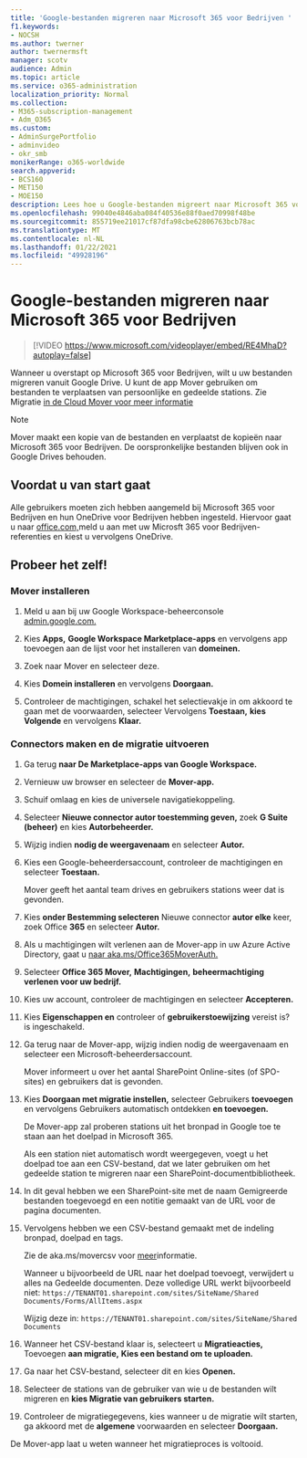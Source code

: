 ```yaml
---
title: 'Google-bestanden migreren naar Microsoft 365 voor Bedrijven '
f1.keywords:
- NOCSH
ms.author: twerner
author: twernermsft
manager: scotv
audience: Admin
ms.topic: article
ms.service: o365-administration
localization_priority: Normal
ms.collection:
- M365-subscription-management
- Adm_O365
ms.custom:
- AdminSurgePortfolio
- adminvideo
- okr_smb
monikerRange: o365-worldwide
search.appverid:
- BCS160
- MET150
- MOE150
description: Lees hoe u Google-bestanden migreert naar Microsoft 365 voor Bedrijven met behulp van Mover.
ms.openlocfilehash: 99040e4846aba084f40536e88f0aed70998f48be
ms.sourcegitcommit: 855719ee21017cf87dfa98cbe62806763bcb78ac
ms.translationtype: MT
ms.contentlocale: nl-NL
ms.lasthandoff: 01/22/2021
ms.locfileid: "49928196"
---
```

# <a name="migrate-google-files-to-microsoft-365-for-business"></a>Google-bestanden migreren naar Microsoft 365 voor Bedrijven 

> [!VIDEO https://www.microsoft.com/videoplayer/embed/RE4MhaD?autoplay=false]

Wanneer u overstapt op Microsoft 365 voor Bedrijven, wilt u uw bestanden migreren vanuit Google Drive. U kunt de app Mover gebruiken om bestanden te verplaatsen van persoonlijke en gedeelde stations. Zie Migratie [in de Cloud Mover voor meer informatie](https://docs.microsoft.com/sharepointmigration/mover-plan-migration)

> [!NOTE]
> Mover maakt een kopie van de bestanden en verplaatst de kopieën naar Microsoft 365 voor Bedrijven. De oorspronkelijke bestanden blijven ook in Google Drives behouden.

## <a name="before-you-start"></a>Voordat u van start gaat

Alle gebruikers moeten zich hebben aangemeld bij Microsoft 365 voor Bedrijven en hun OneDrive voor Bedrijven hebben ingesteld. Hiervoor gaat u naar [office.com,](https://office.com)meld u aan met uw Microsft 365 voor Bedrijven-referenties en kiest u vervolgens OneDrive.

## <a name="try-it"></a>Probeer het zelf!

### <a name="install-mover"></a>Mover installeren

1. Meld u aan bij uw Google Workspace-beheerconsole [admin.google.com.](https://admin.google.com)

1. Kies **Apps,** **Google Workspace Marketplace-apps** en vervolgens app toevoegen aan de lijst voor het installeren van **domeinen.**

1. Zoek naar Mover en selecteer deze.

1. Kies **Domein installeren** en vervolgens **Doorgaan.**

1. Controleer de machtigingen, schakel het selectievakje in om akkoord te gaan met de voorwaarden, selecteer Vervolgens **Toestaan,** **kies Volgende** en vervolgens **Klaar.**

### <a name="create-connectors-and-run-the-migration"></a>Connectors maken en de migratie uitvoeren

1. Ga terug **naar De Marketplace-apps van Google Workspace.**
1. Vernieuw uw browser en selecteer de **Mover-app.**
1. Schuif omlaag en kies de universele navigatiekoppeling.
1. Selecteer **Nieuwe connector autor toestemming geven,** zoek **G Suite (beheer)** en kies **Autorbeheerder.**
1. Wijzig indien **nodig de weergavenaam** en selecteer **Autor.**
1. Kies een Google-beheerdersaccount, controleer de machtigingen en selecteer **Toestaan.**

    Mover geeft het aantal team drives en gebruikers stations weer dat is gevonden. 

1. Kies **onder Bestemming selecteren** Nieuwe connector **autor elke** keer, zoek Office **365** en selecteer **Autor.**
1. Als u machtigingen wilt verlenen aan de Mover-app in uw Azure Active Directory, gaat u [naar aka.ms/Office365MoverAuth.](https://aka.ms/Office365MoverAuth)
1. Selecteer **Office 365 Mover,** **Machtigingen,** **beheermachtiging verlenen voor uw bedrijf.**
1. Kies uw account, controleer de machtigingen en selecteer **Accepteren.**
1. Kies **Eigenschappen en** controleer of **gebruikerstoewijzing** vereist is? is ingeschakeld.
1. Ga terug naar de Mover-app, wijzig indien nodig de weergavenaam en selecteer een Microsoft-beheerdersaccount. 

    Mover informeert u over het aantal SharePoint Online-sites (of SPO-sites) en gebruikers dat is gevonden.
1. Kies **Doorgaan met migratie instellen,** selecteer Gebruikers **toevoegen** en vervolgens Gebruikers automatisch ontdekken **en toevoegen.**

    De Mover-app zal proberen stations uit het bronpad in Google toe te staan aan het doelpad in Microsoft 365. 

    Als een station niet automatisch wordt weergegeven, voegt u het doelpad toe aan een CSV-bestand, dat we later gebruiken om het gedeelde station te migreren naar een SharePoint-documentbibliotheek. 

1. In dit geval hebben we een SharePoint-site met de naam Gemigreerde bestanden toegevoegd en een notitie gemaakt van de URL voor de pagina documenten. 
1. Vervolgens hebben we een CSV-bestand gemaakt met de indeling bronpad, doelpad en tags. 

    Zie de aka.ms/movercsv voor [meer](https://docs.microsoft.com/sharepointmigration/mover-create-migration-csv)informatie.

    Wanneer u bijvoorbeeld de URL naar het doelpad toevoegt, verwijdert u alles na Gedeelde documenten. Deze volledige URL werkt bijvoorbeeld niet: `https://TENANT01.sharepoint.com/sites/SiteName/Shared Documents/Forms/AllItems.aspx`

    Wijzig deze in: `https://TENANT01.sharepoint.com/sites/SiteName/Shared Documents`

1. Wanneer het CSV-bestand klaar is, selecteert u **Migratieacties,** Toevoegen **aan migratie,** **Kies een bestand om te uploaden.**
1. Ga naar het CSV-bestand, selecteer dit en kies **Openen.**
1. Selecteer de stations van de gebruiker van wie u de bestanden wilt migreren en **kies Migratie van gebruikers starten.**
1. Controleer de migratiegegevens, kies wanneer u de migratie wilt starten, ga akkoord met de **algemene** voorwaarden en selecteer **Doorgaan.**

De Mover-app laat u weten wanneer het migratieproces is voltooid.
